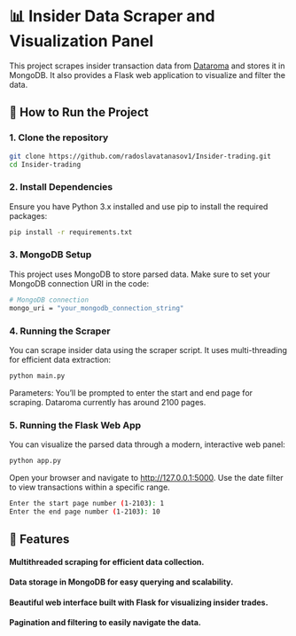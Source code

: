 # 📊 Insider Data Scraper and Visualization Panel

This project scrapes insider transaction data from [Dataroma](https://www.dataroma.com) and stores it in MongoDB. It also provides a Flask web application to visualize and filter the data.

## 🚀 How to Run the Project

### 1. Clone the repository
```bash
git clone https://github.com/radoslavatanasov1/Insider-trading.git
cd Insider-trading
```
### 2. Install Dependencies
Ensure you have Python 3.x installed and use pip to install the required packages:
```bash
pip install -r requirements.txt
```
### 3. MongoDB Setup
This project uses MongoDB to store parsed data. Make sure to set your MongoDB connection URI in the code:

```bash
# MongoDB connection
mongo_uri = "your_mongodb_connection_string"
```
### 4. Running the Scraper
You can scrape insider data using the scraper script. It uses multi-threading for efficient data extraction:
```bash
python main.py
```
Parameters:
You’ll be prompted to enter the start and end page for scraping. Dataroma currently has around 2100 pages.

### 5. Running the Flask Web App
You can visualize the parsed data through a modern, interactive web panel:
```bash
python app.py
```
Open your browser and navigate to http://127.0.0.1:5000.
Use the date filter to view transactions within a specific range.

```bash
Enter the start page number (1-2103): 1
Enter the end page number (1-2103): 10
```

## 🧰 Features
#### Multithreaded scraping for efficient data collection.
#### Data storage in MongoDB for easy querying and scalability.
#### Beautiful web interface built with Flask for visualizing insider trades.
#### Pagination and filtering to easily navigate the data.


